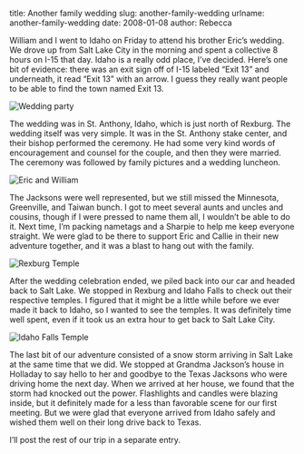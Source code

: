 title: Another family wedding
slug: another-family-wedding
urlname: another-family-wedding
date: 2008-01-08
author: Rebecca

William and I went to Idaho on Friday to attend his brother Eric&#x02bc;s
wedding. We drove up from Salt Lake City in the morning and spent a collective 8
hours on I-15 that day. Idaho is a really odd place, I&#x02bc;ve decided.
Here&#x02bc;s one bit of evidence: there was an exit sign off of I-15 labeled
&ldquo;Exit 13&rdquo; and underneath, it read &ldquo;Exit 13&rdquo; with an
arrow. I guess they really want people to be able to find the town named Exit
13.

<img src="{static}/images/2008-01-04-eric-wedding-01.jpg" alt="Wedding party" class="img-fluid">

The wedding was in St. Anthony, Idaho, which is just north of Rexburg. The
wedding itself was very simple. It was in the St. Anthony stake center, and
their bishop performed the ceremony. He had some very kind words of
encouragement and counsel for the couple, and then they were married. The
ceremony was followed by family pictures and a wedding luncheon.

<img src="{static}/images/2008-01-04-eric-wedding-02.jpg" alt="Eric and William" class="img-fluid">

The Jacksons were well represented, but we still missed the Minnesota,
Greenville, and Taiwan bunch. I got to meet several aunts and uncles and
cousins, though if I were pressed to name them all, I wouldn&#x02bc;t be able to
do it. Next time, I&#x02bc;m packing nametags and a Sharpie to help me keep
everyone straight. We were glad to be there to support Eric and Callie in their
new adventure together, and it was a blast to hang out with the family.

<img src="{static}/images/2008-01-04-rexburg-temple.jpg" alt="Rexburg Temple" class="img-fluid">

After the wedding celebration ended, we piled back into our car and headed back
to Salt Lake. We stopped in Rexburg and Idaho Falls to check out their
respective temples. I figured that it might be a little while before we ever
made it back to Idaho, so I wanted to see the temples. It was definitely time
well spent, even if it took us an extra hour to get back to Salt Lake City.

<img src="{static}/images/2008-01-04-idaho-falls-temple.jpg" alt="Idaho Falls Temple" class="img-fluid">

The last bit of our adventure consisted of a snow storm arriving in Salt Lake at
the same time that we did. We stopped at Grandma Jackson&#x02bc;s house in
Holladay to say hello to her and goodbye to the Texas Jacksons who were driving
home the next day. When we arrived at her house, we found that the storm had
knocked out the power. Flashlights and candles were blazing inside, but it
definitely made for a less than favorable scene for our first meeting. But we
were glad that everyone arrived from Idaho safely and wished them well on their
long drive back to Texas.

I&#x02bc;ll post the rest of our trip in a separate entry.
